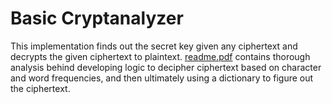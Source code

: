# Basic Cryptanalyzer
This implementation finds out the secret key given any ciphertext and decrypts the given ciphertext to plaintext. [readme.pdf](./readme.pdf) contains thorough analysis behind developing logic to decipher ciphertext based on character and word frequencies, and then ultimately using a dictionary to figure out the ciphertext.
